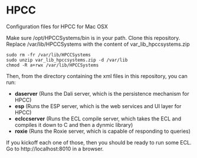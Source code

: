 # HPCC
Configuration files for HPCC for Mac OSX

Make sure /opt/HPCCSystems/bin is in your path.
Clone this repository.
Replace /var/lib/HPCCSystems with the content of var_lib_hpccsystems.zip
```
sudo rm -fr /var/lib/HPCCSystems
sudo unzip var_lib_hpccsystems.zip -d /var/lib
chmod -R a+rwx /var/lib/HPCCSystems
```

Then, from the directory containing the xml files in this repository, you can run:
* **daserver** (Runs the Dali server, which is the persistence mechanism for HPCC)
* **esp** (Runs the ESP server, which is the web services and UI layer for HPCC)
* **eclccserver** (Runs the ECL compile server, which takes the ECL and compiles it down to C and then a dynmic library)
* **roxie** (Runs the Roxie server, which is capable of responding to queries)

If you kickoff each one of those, then you should be ready to run some ECL. 
Go to http://localhost:8010 in a browser.
